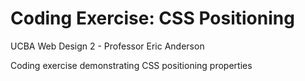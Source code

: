 # Coding Exercise: CSS Positioning
UCBA Web Design 2 - Professor Eric Anderson

Coding exercise demonstrating CSS positioning properties

